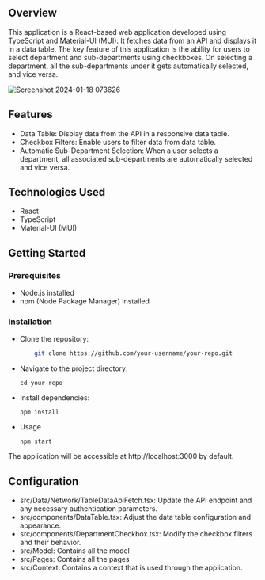 ## Overview

This application is a React-based web application developed using TypeScript and Material-UI (MUI). It fetches data from an API and displays it in a data table. The key feature of this application is the ability for users to select department and sub-departments using checkboxes. On selecting a department, all the sub-departments under it gets automatically selected, and vice versa.


![Screenshot 2024-01-18 073626](https://github.com/anwesha2002/growmeorganic-assignment/assets/116761608/396733f5-9cc0-441f-a001-504365e4ff80)

## Features

 - Data Table: Display data from the API in a responsive data table.
 - Checkbox Filters: Enable users to filter data from data table.
 - Automatic Sub-Department Selection: When a user selects a department, all associated sub-departments are automatically selected and vice versa.

## Technologies Used

 - React
 - TypeScript
 - Material-UI (MUI)

## Getting Started

### Prerequisites
 - Node.js installed
 - npm (Node Package Manager) installed
 
### Installation
 - Clone the repository:

   ```bash
       git clone https://github.com/your-username/your-repo.git

 - Navigate to the project directory:

       cd your-repo
    
 - Install dependencies:

       npm install
    
 - Usage

       npm start
    
The application will be accessible at http://localhost:3000 by default.

## Configuration

 - src/Data/Network/TableDataApiFetch.tsx: Update the API endpoint and any necessary authentication parameters.
 - src/components/DataTable.tsx: Adjust the data table configuration and appearance.
 - src/components/DepartmentCheckbox.tsx: Modify the checkbox filters and their behavior.
 - src/Model: Contains all the model
 - src/Pages: Contains all the pages
 - src/Context: Contains a context that is used through the application.
